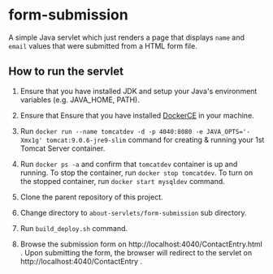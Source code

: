 # form-submission

A simple Java servlet which just renders a page that displays `name` and `email` values that were submitted from a HTML form file.

## How to run the servlet

1. Ensure that you have installed JDK and setup your Java's environment variables (e.g. JAVA_HOME, PATH).

2. Ensure that Ensure that you have installed [DockerCE](https://www.docker.com/community-edition#/download) in your machine.

3. Run `docker run --name tomcatdev -d -p 4040:8080 -e JAVA_OPTS='-Xmx1g' tomcat:9.0.6-jre9-slim` command for creating & running your 1st Tomcat Server container.

4. Run `docker ps -a` and confirm that `tomcatdev` container is up and running. To stop the container, run `docker stop tomcatdev`. To turn on the stopped container, run `docker start mysqldev` command.

5. Clone the parent repository of this project.

6. Change directory to `about-servlets/form-submission` sub directory.

7. Run `build_deploy.sh` command.

8. Browse the submission form on http://localhost:4040/ContactEntry.html . Upon submitting the form, the browser will redirect to the servlet on http://localhost:4040/ContactEntry .
